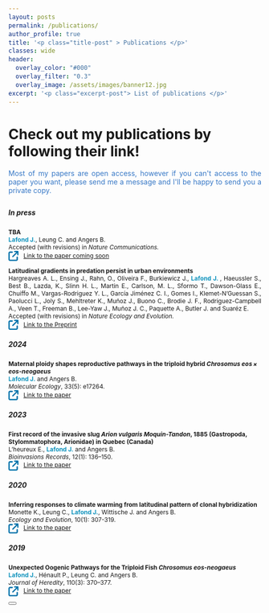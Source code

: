 ```yaml
---
layout: posts
permalink: /publications/
author_profile: true
title: '<p class="title-post" > Publications </p>'
classes: wide
header:
  overlay_color: "#000"
  overlay_filter: "0.3"
  overlay_image: /assets/images/banner12.jpg
excerpt: '<p class="excerpt-post"> List of publications </p>' 
---
```



<h1> Check out my publications by following their link!</h1>

<div style="text-align: justify; padding-bottom: 0.5em"><span style="color:#3778C6;" align="justify"> Most of my papers are open access, however if you can't access to the paper you want, please send me a message and I'll be happy to send you a private copy. </span> </div>

<h5>In press </h5>
<p style="font-size:85%; font-weight: bold; margin:1em 0 0 0">TBA</p>
<p style="font-size:85%; margin:0 0 0 0"><b style="color:#1093BD">Lafond J.</b>, Leung C. and Angers B. </p>
<p style="font-size:85%; margin:0 0 0 0">Accepted (with revisions) in <i>Nature Communications. </i> </p>
<p style="font-size:85%; margin:0 0 0 0"> <a target="_blank" href="">
  <img style="margin-right: 10px; display: inline-block; vertical-align: middle;" alt="alt_text" width="20px" src="../assets/images/Favicon_Link.png" />Link to the paper coming soon
</a></p>

<p style="font-size:85%; font-weight: bold; margin:1em 0 0 0">Latitudinal gradients in predation persist in urban environments</p>
<p align="justify" style="font-size:85%; margin:0 0 0 0">Hargreaves A. L., Ensing J., Rahn, O., Oliveira F., Burkiewicz J., <b style="color:#1093BD"> Lafond J. </b>, Haeussler S., Best B., Lazda, K., Slinn H. L., Martin E., Carlson, M. L., Sformo T., Dawson-Glass E., Chuiffo M., Vargas-Rodriguez Y. L., García Jiménez C. I., Gomes I., Klemet-N’Guessan S., Paolucci L., Joly S., Mehltreter K., Muñoz J., Buono C., Brodie J. F., Rodriguez-Campbell A., Veen T., Freeman B., Lee-Yaw J., Muñoz J. C., Paquette A., Butler J. and Suaréz E.</p>
<p style="font-size:85%; margin:0 0 0 0">Accepted (with revisions) in <i>Nature Ecology and Evolution. </i> </p>
<p style="font-size:85%; margin:0 0 0 0"> <a target="_blank" href="https://www.biorxiv.org/content/10.1101/2023.11.14.566324v1">
  <img style="margin-right: 10px; display: inline-block; vertical-align: middle;" alt="alt_text" width="20px" src="../assets/images/Favicon_Link.png" />Link to the Preprint
</a></p>

<h5>2024 </h5>
<p style="font-size:85%; font-weight: bold; margin:1em 0 0 0">Maternal ploidy shapes reproductive pathways in the triploid hybrid <i>Chrosomus eos × eos-neogaeus</i></p>
<p style="font-size:85%; margin:0 0 0 0"><b style="color:#1093BD">Lafond J.</b> and Angers B. </p>
<p style="font-size:85%; margin:0 0 0 0"><i>Molecular Ecology</i>, 33(5): e17264. </p>
<p style="font-size:85%; margin:0 0 0 0"> <a target="_blank" href="https://onlinelibrary.wiley.com/doi/epdf/10.1111/mec.17264">
  <img style="margin-right: 10px; display: inline-block; vertical-align: middle;" alt="alt_text" width="20px" src="../assets/images/Favicon_Link.png" />Link to the paper
</a></p>

<h5>2023 </h5>
<p style="font-size:85%; font-weight: bold; margin:1em 0 0 0">First record of the invasive slug <i>Arion vulgaris Moquin-Tandon</i>, 1885 (Gastropoda, Stylommatophora, Arionidae) in Quebec (Canada)</p>
<p style="font-size:85%; margin:0 0 0 0">L’heureux E., <b style="color:#1093BD">Lafond J.</b> and Angers B. </p>
<p style="font-size:85%; margin:0 0 0 0"><i>Bioinvasions Records</i>, 12(1): 136–150.</p>
<p style="font-size:85%; margin:0 0 0 0"> <a target="_blank" href="https://www.reabic.net/journals/bir/2023/1/BIR_2023_L%E2%80%99Heureux_etal.pdf">
  <img style="margin-right: 10px; display: inline-block; vertical-align: middle;" alt="alt_text" width="20px" src="../assets/images/Favicon_Link.png" />Link to the paper
</a></p>

<h5>2020 </h5>
<p style="font-size:85%; font-weight: bold; margin:1em 0 0 0">Inferring responses to climate warming from latitudinal pattern of clonal hybridization</p>
<p style="font-size:85%; margin:0 0 0 0">Monette K., Leung C., <b style="color:#1093BD">Lafond J.</b>, Wittische J. and Angers B. </p>
<p style="font-size:85%; margin:0 0 0 0"><i>Ecology and Evolution</i>, 10(1): 307-319.</p>
<p style="font-size:85%; margin:0 0 0 0"> <a target="_blank" href="https://onlinelibrary.wiley.com/doi/full/10.1002/ece3.5896">
  <img style="margin-right: 10px; display: inline-block; vertical-align: middle;" alt="alt_text" width="20px" src="../assets/images/Favicon_Link.png" />Link to the paper
</a></p>

<h5>2019 </h5>
<p style="font-size:85%; font-weight: bold; margin:1em 0 0 0">Unexpected Oogenic Pathways for the Triploid Fish <i>Chrosomus eos-neogaeus</i>
<p style="font-size:85%; margin:0 0 0 0"><b style="color:#1093BD">Lafond J.</b>, Hénault P., Leung C. and Angers B.</p>
<p style="font-size:85%; margin:0 0 0 0"><i>Journal of Heredity</i>, 110(3): 370–377. </p>
<p style="font-size:85%; margin:0 0 0 0"> <a target="_blank" href="https://academic.oup.com/jhered/article/110/3/370/5268115">
  <img style="margin-right: 10px; display: inline-block; vertical-align: middle;" alt="alt_text" width="20px" src="../assets/images/Favicon_Link.png" />Link to the paper
</a></p>


<!-- Back to top button -->
<button type="button" class="btn btn-danger btn-floating btn-lg" id="btn-back-to-top">
  <i class="fas fa-arrow-up"></i>
</button>

<script>
//Get the button
let mybutton = document.getElementById("btn-back-to-top");

// When the user scrolls down 20px from the top of the document, show the button
window.onscroll = function () {
  scrollFunction();
};

function scrollFunction() {
  if (
    document.body.scrollTop > 20 ||
    document.documentElement.scrollTop > 20
  ) {
    mybutton.style.display = "block";
  } else {
    mybutton.style.display = "none";
  }
}
// When the user clicks on the button, scroll to the top of the document
mybutton.addEventListener("click", backToTop);

function backToTop() {
  document.body.scrollTop = 0;
  document.documentElement.scrollTop = 0;
}
</script>
